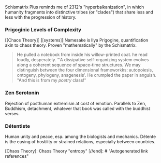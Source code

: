 Schismatrix Plus reminds me of 2312's "hyperbalkanization", in which humanity fragments into distinctive tribes (or "clades") that share less and less with the progression of history.

### Prigoginic Levels of Complexity

[[Chaos Theory]]
[[systems]] 
Namesake is Ilya Prigogine, quantification akin to chaos theory. Proven "mathematically" by the Schismatrix.

> He pulled a notebook from inside his willow-printed coat. he read loudly, desperately. "'A dissipative self-organizing system evolves along a coherent sequence of space-time structures. We may distinguish between the four dimensional frameworkks: autopoiesis, ontogeny, phylogeny, anagenesis'. He crumpled the paper in anguish. "And this is from my *poetry* class!"

### Zen Serotonin
Rejection of posthuman extremism at cost of emotion. Parallels to Zen, Buddhism, detachment, whatever that book was called with the buddhist verses.

### Détentiste
Human unity and peace, esp. among the biologists and mechanics. Détente is the easing of hostility or strained relations, especially between countries.


[//begin]: # "Autogenerated link references for markdown compatibility"
[Chaos Theory]: Chaos Theory "entropy"
[//end]: # "Autogenerated link references"